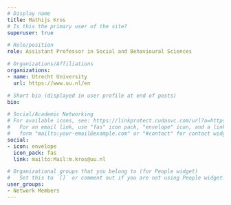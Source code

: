```yaml
---
# Display name
title: Mathijs Kros
# Is this the primary user of the site?
superuser: true

# Role/position
role: Assistant Professor in Social and Behavioural Sciences

# Organizations/Affiliations
organizations:
- name: Utrecht University 
  url: https://www.uu.nl/en

# Short bio (displayed in user profile at end of posts)
bio:

# Social/Academic Networking
# For available icons, see: https://linkprotect.cudasvc.com/url?a=https%3a%2f%2fsourcethemes.com%2facademic%2fdocs%2fpage-builder%2f%23icons&c=E,1,03Q55I8O6D-V-MsaI5i3Th7UvGHpRVj6l4dANOBXiQaBRckWF-Uxi40d1B8mh5T88rS8FWL6R2UVO5-e4mDAmzVU5C2FJcU0kEkb6Qi2tyc,&typo=1
#   For an email link, use "fas" icon pack, "envelope" icon, and a link in the
#   form "mailto:your-email@example.com" or "#contact" for contact widget.
social:
- icon: envelope
  icon_pack: fas
  link: mailto:Mail:m.kros@uu.nl

# Organizational groups that you belong to (for People widget)
#   Set this to `[]` or comment out if you are not using People widget.
user_groups:
- Network Members
---
```

